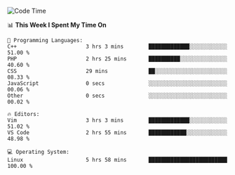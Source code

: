 <!-- [![Top Langs](https://github-readme-stats.vercel.app/api/top-langs/?username=gagahsyuja&theme=dracula&hide_border=true&border_radius=7)](https://github.com/anuraghazra/github-readme-stats) -->

<!--START_SECTION:waka-->
![Code Time](http://img.shields.io/badge/Code%20Time-99%20hrs%2044%20mins-blue)

📊 **This Week I Spent My Time On** 

```text
💬 Programming Languages: 
C++                      3 hrs 3 mins        █████████████░░░░░░░░░░░░   51.00 % 
PHP                      2 hrs 25 mins       ██████████░░░░░░░░░░░░░░░   40.60 % 
CSS                      29 mins             ██░░░░░░░░░░░░░░░░░░░░░░░   08.33 % 
JavaScript               0 secs              ░░░░░░░░░░░░░░░░░░░░░░░░░   00.06 % 
Other                    0 secs              ░░░░░░░░░░░░░░░░░░░░░░░░░   00.02 % 

🔥 Editors: 
Vim                      3 hrs 3 mins        █████████████░░░░░░░░░░░░   51.02 % 
VS Code                  2 hrs 55 mins       ████████████░░░░░░░░░░░░░   48.98 % 

💻 Operating System: 
Linux                    5 hrs 58 mins       █████████████████████████   100.00 % 
```


<!--END_SECTION:waka-->
